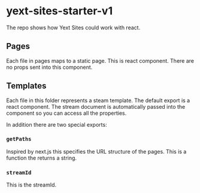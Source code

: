 # yext-sites-starter-v1

The repo shows how Yext Sites could work with react.

## Pages

Each file in pages maps to a static page. This is react component. There are no props sent into this component.

## Templates

Each file in this folder represents a steam template. The default export
is a react component. The stream document is automatically passed into the
component so you can access all the properties.

In addition there are two special exports:

### `getPaths`

Inspired by next.js this specifies the URL structure of the pages. This is
a function the returns a string.

### `streamId`

This is the streamId.
